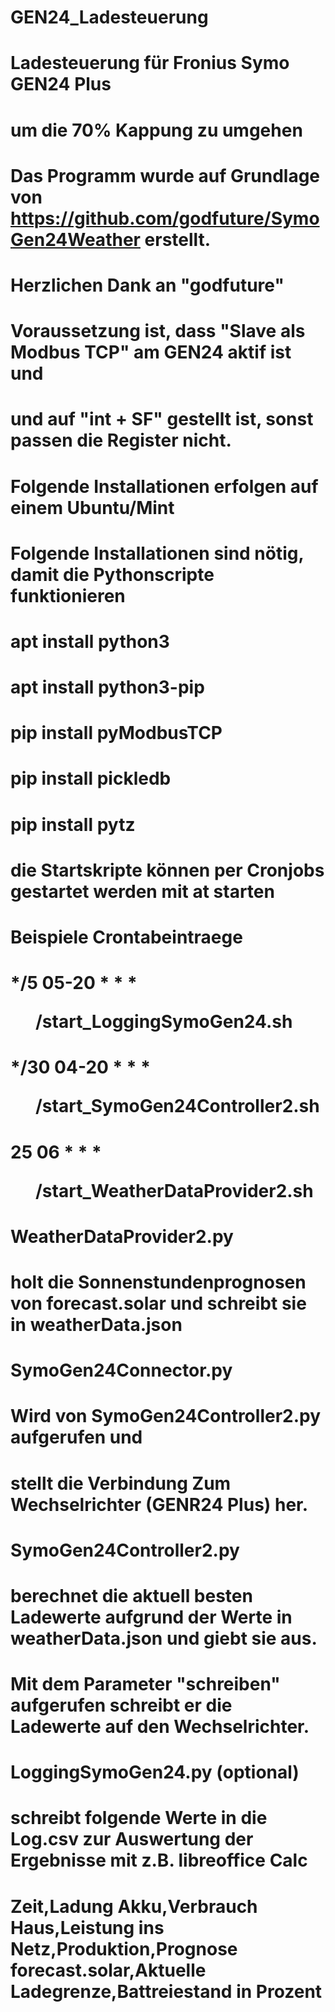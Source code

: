 # GEN24_Ladesteuerung
# Ladesteuerung für  Fronius Symo GEN24 Plus
# um die 70% Kappung zu umgehen
# Das Programm wurde auf Grundlage von https://github.com/godfuture/SymoGen24Weather erstellt.
# Herzlichen Dank an "godfuture"

# Voraussetzung ist, dass "Slave als Modbus TCP" am GEN24 aktif ist und 
# und auf "int + SF" gestellt ist, sonst passen die Register nicht.


# Folgende Installationen erfolgen auf einem Ubuntu/Mint 
# Folgende Installationen sind nötig, damit die Pythonscripte funktionieren
# apt install python3
# apt install python3-pip
# pip install pyModbusTCP
# pip install pickledb
# pip install pytz

#
# die Startskripte können per Cronjobs gestartet werden mit at starten
# Beispiele Crontabeintraege

# */5 05-20 * * * <DIR>/start_LoggingSymoGen24.sh
# */30 04-20 * * * <DIR>/start_SymoGen24Controller2.sh
# 25 06 * * * <DIR>/start_WeatherDataProvider2.sh

# WeatherDataProvider2.py
# holt die Sonnenstundenprognosen von forecast.solar und schreibt sie in weatherData.json

# SymoGen24Connector.py
# Wird von SymoGen24Controller2.py aufgerufen und
# stellt die Verbindung Zum Wechselrichter (GENR24 Plus) her.

# SymoGen24Controller2.py
# berechnet die aktuell besten Ladewerte aufgrund der Werte in weatherData.json und giebt sie aus.
# Mit dem Parameter "schreiben" aufgerufen schreibt er die Ladewerte auf den Wechselrichter.

# LoggingSymoGen24.py (optional)
# schreibt folgende Werte in die Log.csv zur Auswertung der Ergebnisse mit z.B. libreoffice Calc
# Zeit,Ladung Akku,Verbrauch Haus,Leistung ins Netz,Produktion,Prognose forecast.solar,Aktuelle Ladegrenze,Battreiestand in Prozent


